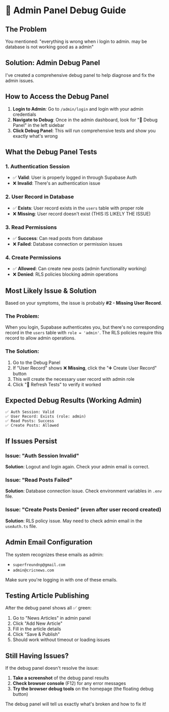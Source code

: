 # 🔧 Admin Panel Debug Guide

## The Problem

You mentioned: "everything is wrong when i login to admin. may be database is not working good as a admin"

## Solution: Admin Debug Panel

I've created a comprehensive debug panel to help diagnose and fix the admin issues.

## How to Access the Debug Panel

1. **Login to Admin**: Go to `/admin/login` and login with your admin credentials
2. **Navigate to Debug**: Once in the admin dashboard, look for "🔧 Debug Panel" in the left sidebar
3. **Click Debug Panel**: This will run comprehensive tests and show you exactly what's wrong

## What the Debug Panel Tests

### 1. Authentication Session

- ✅ **Valid**: User is properly logged in through Supabase Auth
- ❌ **Invalid**: There's an authentication issue

### 2. User Record in Database

- ✅ **Exists**: User record exists in the `users` table with proper role
- ❌ **Missing**: User record doesn't exist (THIS IS LIKELY THE ISSUE)

### 3. Read Permissions

- ✅ **Success**: Can read posts from database
- ❌ **Failed**: Database connection or permission issues

### 4. Create Permissions

- ✅ **Allowed**: Can create new posts (admin functionality working)
- ❌ **Denied**: RLS policies blocking admin operations

## Most Likely Issue & Solution

Based on your symptoms, the issue is probably **#2 - Missing User Record**.

### The Problem:

When you login, Supabase authenticates you, but there's no corresponding record in the `users` table with `role = 'admin'`. The RLS policies require this record to allow admin operations.

### The Solution:

1. Go to the Debug Panel
2. If "User Record" shows ❌ **Missing**, click the "➕ Create User Record" button
3. This will create the necessary user record with admin role
4. Click "🔄 Refresh Tests" to verify it worked

## Expected Debug Results (Working Admin)

```
✅ Auth Session: Valid
✅ User Record: Exists (role: admin)
✅ Read Posts: Success
✅ Create Posts: Allowed
```

## If Issues Persist

### Issue: "Auth Session Invalid"

**Solution**: Logout and login again. Check your admin email is correct.

### Issue: "Read Posts Failed"

**Solution**: Database connection issue. Check environment variables in `.env` file.

### Issue: "Create Posts Denied" (even after user record created)

**Solution**: RLS policy issue. May need to check admin email in the `useAuth.ts` file.

## Admin Email Configuration

The system recognizes these emails as admin:

- `superfreundnp@gmail.com`
- `admin@cricnews.com`

Make sure you're logging in with one of these emails.

## Testing Article Publishing

After the debug panel shows all ✅ green:

1. Go to "News Articles" in admin panel
2. Click "Add New Article"
3. Fill in the article details
4. Click "Save & Publish"
5. Should work without timeout or loading issues

## Still Having Issues?

If the debug panel doesn't resolve the issue:

1. **Take a screenshot** of the debug panel results
2. **Check browser console** (F12) for any error messages
3. **Try the browser debug tools** on the homepage (the floating debug button)

The debug panel will tell us exactly what's broken and how to fix it!
